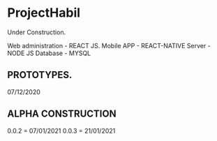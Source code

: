 # ProjectHabil
Under Construction.

Web administration - REACT JS.
Mobile APP - REACT-NATIVE
Server - NODE JS
Database - MYSQL


## PROTOTYPES.
07/12/2020

## ALPHA CONSTRUCTION
0.0.2 = 07/01/2021
0.0.3 = 21/01/2021

